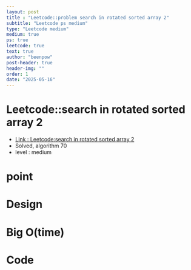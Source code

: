 ```yaml
---
layout: post
title : "Leetcode::problem search in rotated sorted array 2"
subtitle: "Leetcode ps medium"
type: "Leetcode medium"
medium: true
ps: true
leetcode: true
text: true
author: "beenpow"
post-header: true
header-img: ""
order: 1
date: "2025-05-16"
---
```


# Leetcode::search in rotated sorted array 2
- [Link : Leetcode:search in rotated sorted array 2]()
- Solved, algorithm 70
- level : medium
# point

# Design


# Big O(time)

# Code

```cpp

```